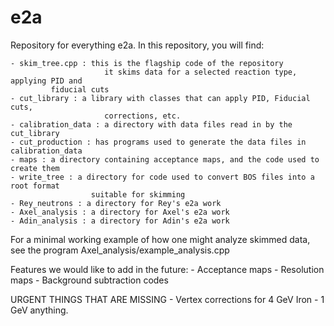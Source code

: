 # e2a
Repository for everything e2a. In this repository, you will find:

    - skim_tree.cpp : this is the flagship code of the repository
                         it skims data for a selected reaction type, applying PID and 
			 fiducial cuts
    - cut_library : a library with classes that can apply PID, Fiducial cuts,
                         corrections, etc.
    - calibration_data : a directory with data files read in by the cut_library
    - cut_production : has programs used to generate the data files in calibration_data
    - maps : a directory containing acceptance maps, and the code used to create them
    - write_tree : a directory for code used to convert BOS files into a root format
                      suitable for skimming
    - Rey_neutrons : a directory for Rey's e2a work
    - Axel_analysis : a directory for Axel's e2a work
    - Adin_analysis : a directory for Adin's e2a work

For a minimal working example of how one might analyze skimmed data,
    see the program Axel_analysis/example_analysis.cpp

Features we would like to add in the future:
	 - Acceptance maps
	 - Resolution maps
	 - Background subtraction codes


URGENT THINGS THAT ARE MISSING
       - Vertex corrections for 4 GeV Iron
       - 1 GeV anything.